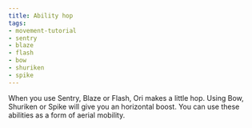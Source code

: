 ```yaml
---
title: Ability hop
tags:
- movement-tutorial
- sentry
- blaze
- flash
- bow
- shuriken
- spike
---
```


When you use Sentry, Blaze or Flash, Ori makes a little hop.
Using Bow, Shuriken or Spike will give you an horizontal boost.
You can use these abilities as a form of aerial mobility.

<youtube-video id="js0EHAE52no"></youtube-video>
